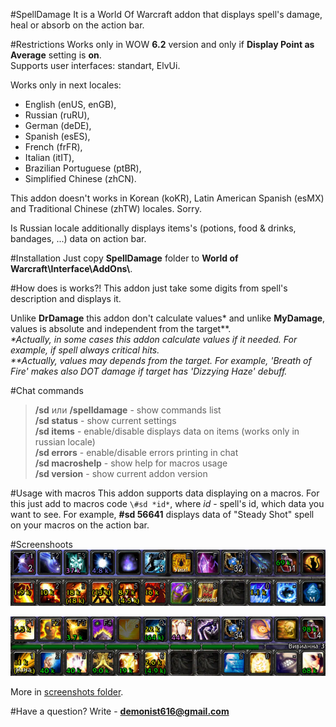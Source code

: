 #SpellDamage
It is a World Of Warcraft addon that displays spell's damage, heal or absorb on the action bar.

#Restrictions
Works only in WOW **6.2** version and only if **Display Point as Average** setting is **on**.   
Supports user interfaces: standart, ElvUi.

Works only in next locales:

* English (enUS, enGB),  
* Russian (ruRU),
* German (deDE),
* Spanish (esES),
* French (frFR),
* Italian (itIT),
* Brazilian Portuguese (ptBR),
* Simplified Chinese (zhCN).

This addon doesn't works in Korean (koKR), Latin American Spanish (esMX) and Traditional Chinese (zhTW) locales. Sorry.

Is Russian locale additionally displays items's (potions, food & drinks, bandages, ...) data on action bar.

#Installation
Just copy **SpellDamage** folder to **World of Warcraft\\Interface\\AddOns\\**.


#How does is works?!
This addon just take some digits from spell's description and displays it.

Unlike **DrDamage** this addon don't calculate values\* and unlike **MyDamage**, values is absolute and independent from the target\*\*.  
_\*Actually, in some cases this addon calculate values if it needed. For example, if spell always critical hits.  
\**Actually, values may depends from the target. For example, 'Breath of Fire' makes also DOT damage if target has 'Dizzying Haze' debuff._

#Chat commands
>**/sd** или **/spelldamage** - show commands list  
>**/sd status** - show current settings  
>**/sd items** - enable/disable displays data on items (works only in russian locale)  
>**/sd errors** - enable/disable errors printing in chat  
>**/sd macroshelp** -  show help for macros usage  
>**/sd version** - show current addon version

#Usage with macros
This addon supports data displaying on a macros. For this just add to macros code `\#sd *id*`, where *id* - spell's id, which data you want to see. For example, **\#sd 56641** displays  data of "Steady Shot" spell on your macros on the action bar.

#Screenshoots
![_image not found_](screenshots/1.jpg)

![_image not found_](screenshots/2.jpg)

More in [screenshots folder](https://github.com/Demonist/SpellDamage/tree/master/screenshots/).

#Have a question?
Write - **demonist616@gmail.com**